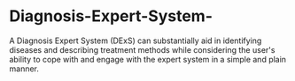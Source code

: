 # Diagnosis-Expert-System-
A Diagnosis Expert System (DExS) can substantially aid in identifying diseases and describing treatment methods while considering the user's ability to cope with and engage with the expert system in a simple and plain manner.
